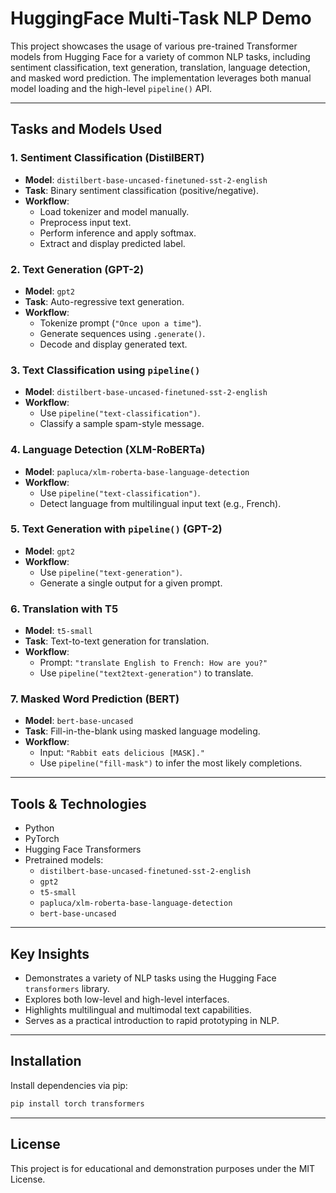 # HuggingFace Multi-Task NLP Demo

This project showcases the usage of various pre-trained Transformer models from Hugging Face for a variety of common NLP tasks, including sentiment classification, text generation, translation, language detection, and masked word prediction. The implementation leverages both manual model loading and the high-level `pipeline()` API.

---

## Tasks and Models Used

### 1. Sentiment Classification (DistilBERT)
- **Model**: `distilbert-base-uncased-finetuned-sst-2-english`
- **Task**: Binary sentiment classification (positive/negative).
- **Workflow**:
  - Load tokenizer and model manually.
  - Preprocess input text.
  - Perform inference and apply softmax.
  - Extract and display predicted label.

### 2. Text Generation (GPT-2)
- **Model**: `gpt2`
- **Task**: Auto-regressive text generation.
- **Workflow**:
  - Tokenize prompt (`"Once upon a time"`).
  - Generate sequences using `.generate()`.
  - Decode and display generated text.

### 3. Text Classification using `pipeline()`
- **Model**: `distilbert-base-uncased-finetuned-sst-2-english`
- **Workflow**:
  - Use `pipeline("text-classification")`.
  - Classify a sample spam-style message.

### 4. Language Detection (XLM-RoBERTa)
- **Model**: `papluca/xlm-roberta-base-language-detection`
- **Workflow**:
  - Use `pipeline("text-classification")`.
  - Detect language from multilingual input text (e.g., French).

### 5. Text Generation with `pipeline()` (GPT-2)
- **Model**: `gpt2`
- **Workflow**:
  - Use `pipeline("text-generation")`.
  - Generate a single output for a given prompt.

### 6. Translation with T5
- **Model**: `t5-small`
- **Task**: Text-to-text generation for translation.
- **Workflow**:
  - Prompt: `"translate English to French: How are you?"`
  - Use `pipeline("text2text-generation")` to translate.

### 7. Masked Word Prediction (BERT)
- **Model**: `bert-base-uncased`
- **Task**: Fill-in-the-blank using masked language modeling.
- **Workflow**:
  - Input: `"Rabbit eats delicious [MASK]."`
  - Use `pipeline("fill-mask")` to infer the most likely completions.

---

## Tools & Technologies

- Python
- PyTorch
- Hugging Face Transformers
- Pretrained models:
  - `distilbert-base-uncased-finetuned-sst-2-english`
  - `gpt2`
  - `t5-small`
  - `papluca/xlm-roberta-base-language-detection`
  - `bert-base-uncased`

---

## Key Insights

- Demonstrates a variety of NLP tasks using the Hugging Face `transformers` library.
- Explores both low-level and high-level interfaces.
- Highlights multilingual and multimodal text capabilities.
- Serves as a practical introduction to rapid prototyping in NLP.

---

## Installation

Install dependencies via pip:

```bash
pip install torch transformers
```

---

## License

This project is for educational and demonstration purposes under the MIT License.
